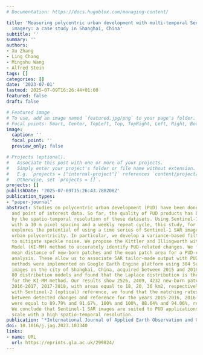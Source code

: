 ```yaml
---
# Documentation: https://docs.hugoblox.com/managing-content/

title: 'Measuring polycentric urban development with multi-temporal Sentinel-1 SAR
  imagery: a case study in Shanghai, China'
subtitle: ''
summary: ''
authors:
- Xu Zhang
- Ling Chang
- Mingshu Wang
- Alfred Stein
tags: []
categories: []
date: '2023-07-01'
lastmod: 2025-07-09T16:26:44+01:00
featured: false
draft: false

# Featured image
# To use, add an image named `featured.jpg/png` to your page's folder.
# Focal points: Smart, Center, TopLeft, Top, TopRight, Left, Right, BottomLeft, Bottom, BottomRight.
image:
  caption: ''
  focal_point: ''
  preview_only: false

# Projects (optional).
#   Associate this post with one or more of your projects.
#   Simply enter your project's folder or file name without extension.
#   E.g. `projects = ["internal-project"]` references `content/project/deep-learning/index.md`.
#   Otherwise, set `projects = []`.
projects: []
publishDate: '2025-07-09T15:26:43.788208Z'
publication_types:
- "paper-journal"
abstract: Studies on polycentric urban development (PUD) have been done by using LandScan
  and point of interest data. So far, the quality of PUD products has been limited
  by the spatio-temporal resolution of these datasets. Using Sentinel-1 SAR missions
  with a 10 m pixel spacing and a weekly repeat cycle, this study, for the first time,
  explores the potential of using a time series of Sentinel-1 SAR images for measuring
  urban polycentricity. In particular, we develop a variance-based filtering method
  to mitigate speckle noise. We propose the Kittler and Illingworth with a Modified
  Model (KI-MM) method to accurately identify PUD-related changes. We focus on the
  mean distance of new-born patches and the mean patch area for a PUD-related change
  analysis. These allow us to associate SAR tailor-made output with PUDs. The proposed
  methods were implemented on Google Earth Engine platform using 304 Sentinel-1 SAR
  images on the city of Shanghai, China, acquired between 2015 and 2018. We have tested
  80 distribution models and found that the Laplace distribution is the best model
  for the KI-MM method. Our results show 2526, 2409, 4232 new-born patches for 2015-2016,
  2016-2017, 2017-2018, with areas equal to 18, 20, 36 km2, respectively. Using cross-validation
  with Sentinel-2 (optical) reference, we found that the matching rates and F1-score
  between detected changes and reference for the years 2015-2016, 2016-2017, 2017-2018
  were equal to 89.79% and 91.67%, 100% and 100%, 88.64% and 94.06%, respectively.
  We conclude that Sentinel-1 SAR images are suited to PUD applications at an intra-city
  scale with a high spatio-temporal resolution.
publication: '*International Journal of Applied Earth Observation and Geoinformation*, 121'
doi: 10.1016/j.jag.2023.103340
links:
- name: URL
  url: https://eprints.gla.ac.uk/299824/
---
```

